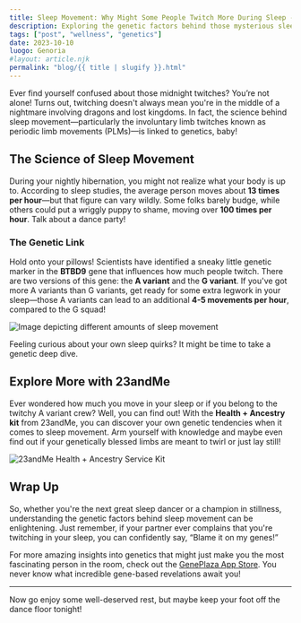 ```yaml
---
title: Sleep Movement: Why Might Some People Twitch More During Sleep - 23andMe
description: Exploring the genetic factors behind those mysterious sleep twitches.
tags: ["post", "wellness", "genetics"]
date: 2023-10-10
luogo: Genoria
#layout: article.njk
permalink: "blog/{{ title | slugify }}.html"
---
```


Ever find yourself confused about those midnight twitches? You’re not alone! Turns out, twitching doesn't always mean you're in the middle of a nightmare involving dragons and lost kingdoms. In fact, the science behind sleep movement—particularly the involuntary limb twitches known as periodic limb movements (PLMs)—is linked to genetics, baby!

## The Science of Sleep Movement

During your nightly hibernation, you might not realize what your body is up to. According to sleep studies, the average person moves about **13 times per hour**—but that figure can vary wildly. Some folks barely budge, while others could put a wriggly puppy to shame, moving over **100 times per hour**. Talk about a dance party!

### The Genetic Link

Hold onto your pillows! Scientists have identified a sneaky little genetic marker in the **BTBD9** gene that influences how much people twitch. There are two versions of this gene: the **A variant** and the **G variant**. If you've got more A variants than G variants, get ready for some extra legwork in your sleep—those A variants can lead to an additional **4-5 movements per hour**, compared to the G squad! 

![Image depicting different amounts of sleep movement](https://pub-prd-seohub-us-west-2.s3.us-west-2.amazonaws.com/wp-content/uploads/sites/2/2021/07/content_image.db01949c3cc8.png)

Feeling curious about your own sleep quirks? It might be time to take a genetic deep dive. 

## Explore More with 23andMe

Ever wondered how much you move in your sleep or if you belong to the twitchy A variant crew? Well, you can find out! With the **Health + Ancestry kit** from 23andMe, you can discover your own genetic tendencies when it comes to sleep movement. Arm yourself with knowledge and maybe even find out if your genetically blessed limbs are meant to twirl or just lay still!

![23andMe Health + Ancestry Service Kit](https://pub-prd-seohub-us-west-2.s3.us-west-2.amazonaws.com/wp-content/uploads/sites/2/2022/03/HA-Kit-Image-1.png)

## Wrap Up

So, whether you're the next great sleep dancer or a champion in stillness, understanding the genetic factors behind sleep movement can be enlightening. Just remember, if your partner ever complains that you're twitching in your sleep, you can confidently say, “Blame it on my genes!”

For more amazing insights into genetics that might just make you the most fascinating person in the room, check out the [GenePlaza App Store](https://www.GenePlaza.com/app-store). You never know what incredible gene-based revelations await you!

---

Now go enjoy some well-deserved rest, but maybe keep your foot off the dance floor tonight!